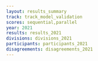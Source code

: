 ```yaml
---
layout: results_summary
track: track_model_validation
scores: sequential,parallel
year: 2021
results: results_2021
divisions: divisions_2021
participants: participants_2021
disagreements: disagreements_2021
---
```

